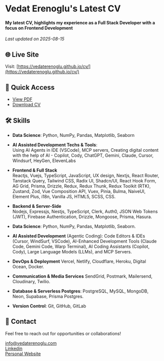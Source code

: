 <!-- @format -->

# Vedat Erenoglu's Latest CV

#### My latest CV, highlights my experience as a Full Stack Developer with a focus on Frontend Development

_Last updated on 2025-08-15_

## 🌐 Live Site

Visit: [https://vedaterenoglu.github.io/cv/](https://vedaterenoglu.github.io/cv/)

## 📄 Quick Access

- [View PDF](./VE-CV-EN.pdf)
- [Download CV](./VE-CV-EN.pdf)

## 🛠️ Skills

- **Data Science**: Python, NumPy, Pandas, Matplotlib, Seaborn
- **AI Assisted Development Techs & Tools**:  
  Using AI Agents in IDE (VSCode), MCP servers, Creating digital content with the help of AI - Copilot, Cody, ChatGPT, Gemini, Claude, Cursor, Windsurf, HeyGen, ElevenLabs

- **Frontend & Full Stack**  
  Reactjs, Vuejs, TypeScript, JavaScript, UX design, Nextjs, React Router, Tanstack Query, Tailwind CSS, Radix UI, Shadcn/UI, React Hook Form, AG Grid, Prisma, Drizzle, Redux, Redux Thunk, Redux Toolkit (RTK), Zustand, Zod, Vue Composition API, Vuex, Pinia, Bulma, NaiveUI, Element Plus, i18n, Vanilla JS, HTML5, SCSS, CSS.

- **Backend & Server-Side**  
  Nodejs, Expressjs, Nestjs, TypeScript, Clerk, Auth0, JSON Web Tokens (JWT), Firebase Authentication, Drizzle, Mongoose, Prisma, Hasura.

- **Data Science**: Python, NumPy, Pandas, Matplotlib, Seaborn.

- **AI Assisted Development** (Agentic Coding): Code Editors & IDEs (Cursor, WindSurf, VSCode), AI-Enhanced Development Tools (Claude Code, Gemini Code, Warp Terminal), AI Coding Assistants (Copilot, Cody), Large Language Models (LLMs), and MCP Servers.

- **DevOps & Deployment** Vercel, Netlify, Cloudflare, Heroku, Digital Ocean, Docker.

- **Communication & Media Services** SendGrid, Postmark, Mailersend, Cloudinary, Twilio.

- **Database & Serverless Postgres**: PostgreSQL, MySQL, MongoDB, Neon, Supabase, Prisma Postgres.

- **Version Control**: Git, GitHub, GitLab

## 📧 Contact

Feel free to reach out for opportunities or collaborations!

<info@vedaterenoglu.com>  
[Linkedin](https://www.linkedin.com/in/vedaterenoglu/)  
[Personal Website](https:///vedaterenoglu.com)
